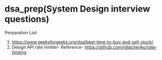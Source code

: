 # dsa_prep(System Design interview questions)
Perparation List:
1. https://www.geeksforgeeks.org/dsa/best-time-to-buy-and-sell-stock/
2.  Design API rate limitter- Reference- https://github.com/rdiachenko/rate-limiting
